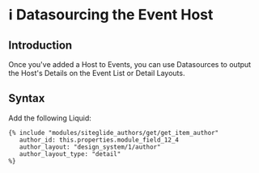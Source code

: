# ℹ️ Datasourcing the Event Host

## Introduction

Once you've added a Host to Events, you can use Datasources to output the Host's Details on the Event List or Detail Layouts.

## Syntax

Add the following Liquid:

```liquid
{% include "modules/siteglide_authors/get/get_item_author"
   author_id: this.properties.module_field_12_4
   author_layout: "design_system/1/author"
   author_layout_type: "detail"
%}
```
